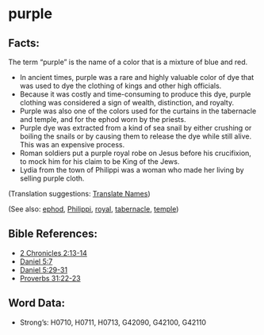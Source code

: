 # purple

## Facts:

The term “purple” is the name of a color that is a mixture of blue and red.

* In ancient times, purple was a rare and highly valuable color of dye that was used to dye the clothing of kings and other high officials.
* Because it was costly and time-consuming to produce this dye, purple clothing was considered a sign of wealth, distinction, and royalty.
* Purple was also one of the colors used for the curtains in the tabernacle and temple, and for the ephod worn by the priests.
* Purple dye was extracted from a kind of sea snail by either crushing or boiling the snails or by causing them to release the dye while still alive. This was an expensive process.
* Roman soldiers put a purple royal robe on Jesus before his crucifixion, to mock him for his claim to be King of the Jews.
* Lydia from the town of Philippi was a woman who made her living by selling purple cloth.

(Translation suggestions: [Translate Names](rc://en/ta/man/translate/translate-names))

(See also: [ephod](../kt/ephod.md), [Philippi](../names/philippi.md), [royal](../other/royal.md), [tabernacle](../kt/tabernacle.md), [temple](../kt/temple.md))

## Bible References:

* [2 Chronicles 2:13-14](rc://en/tn/help/2ch/02/13)
* [Daniel 5:7](rc://en/tn/help/dan/05/7)
* [Daniel 5:29-31](rc://en/tn/help/dan/05/29)
* [Proverbs 31:22-23](rc://en/tn/help/pro/31/22)

## Word Data:

* Strong’s: H0710, H0711, H0713, G42090, G42100, G42110
